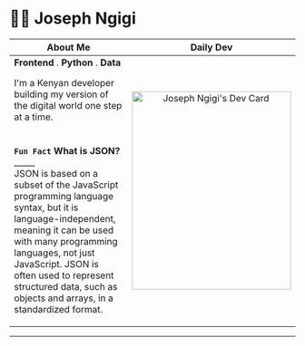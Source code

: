 # 🏄‍♂️ Joseph Ngigi

|About Me|Daily Dev
|-----------------|-----------------|
| **Frontend** . **Python** . **Data** </br> <p align="left">I'm a Kenyan developer building my version of the digital world one step at a time. </br></br></br> **`Fun Fact`**  **What is JSON?** </br> _____ </br>JSON is based on a subset of the JavaScript programming language syntax, but it is language-independent, meaning it can be used with many programming languages, not just JavaScript. JSON is often used to represent structured data, such as objects and arrays, in a standardized format.</p> |<p align="center"><a href="https://app.daily.dev/joe_jngigi"><img src="https://api.daily.dev/devcards/8df8c3a9c9b0478a9c69c812579f2d8e.png?r=68r" width="280" height="350" alt="Joseph Ngigi's Dev Card"/></a> </p> |

----
